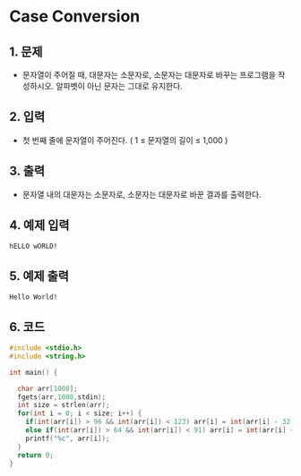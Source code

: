 # Case Conversion

## 1. 문제
- 문자열이 주어질 때, 대문자는 소문자로, 소문자는 대문자로 바꾸는 프로그램을 작성하시오. 알파벳이 아닌 문자는 그대로 유지한다. 

## 2. 입력
- 첫 번째 줄에 문자열이 주어진다. ( 1 ≤ 문자열의 길이 ≤ 1,000 )  

## 3. 출력

- 문자열 내의 대문자는 소문자로, 소문자는 대문자로 바꾼 결과를 출력한다.

## 4. 예제 입력
```
hELLO wORLD!
```

## 5. 예제 출력
```
Hello World!
```

## 6. 코드

```c++
#include <stdio.h>
#include <string.h>

int main() {

  char arr[1000];
  fgets(arr,1000,stdin);
  int size = strlen(arr);
  for(int i = 0; i < size; i++) {
    if(int(arr[i]) > 96 && int(arr[i]) < 123) arr[i] = int(arr[i] - 32);
    else if(int(arr[i]) > 64 && int(arr[i]) < 91) arr[i] = int(arr[i] + 32);
    printf("%c", arr[i]);
  }
  return 0;
}
```
